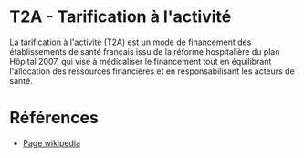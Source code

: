 # T2A - Tarification à l'activité
<!-- SPDX-License-Identifier: MPL-2.0 -->

La tarification à l'activité (T2A) est un mode de financement des établissements de santé français issu de la réforme hospitalière du plan Hôpital 2007, qui vise à médicaliser le financement tout en équilibrant l'allocation des ressources financières et en responsabilisant les acteurs de santé. 

# Références

- [Page wikipedia](https://fr.wikipedia.org/wiki/Tarification_%C3%A0_l%27activit%C3%A9)
